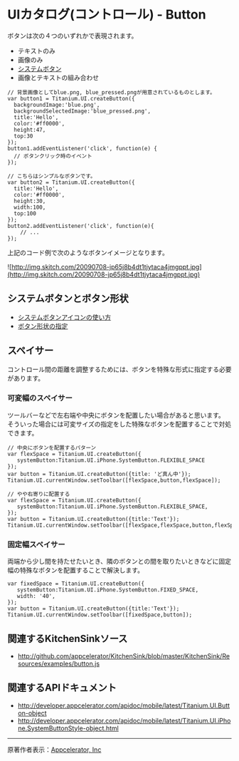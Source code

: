 # UIカタログ(コントロール) - Button #
ボタンは次の４つのいずれかで表現されます。

  * テキストのみ
  * 画像のみ
  * [システムボタン](howto_button_icon.md)
  * 画像とテキストの組み合わせ

```
// 背景画像としてblue.png, blue_pressed.pngが用意されているものとします。
var button1 = Titanium.UI.createButton({
  backgroundImage:'blue.png',
  backgroundSelectedImage:'blue_pressed.png',
  title:'Hello',
  color:'#ff0000',
  height:47,
  top:30
});
button1.addEventListener('click', function(e) {
  // ボタンクリック時のイベント
});

// こちらはシンプルなボタンです。
var button2 = Titanium.UI.createButton({
  title:'Hello',
  color:'#ff0000',
  height:30,
  width:100,
  top:100
});
button2.addEventListener('click', function(e){
    // ...
});
```
上記のコード例で次のようなボタンイメージとなります。

![http://img.skitch.com/20090708-jp65j8b4dt1tjytaca4jmgppt.jpg](http://img.skitch.com/20090708-jp65j8b4dt1tjytaca4jmgppt.jpg)

## システムボタンとボタン形状 ##
  * [システムボタンアイコンの使い方](howto_button_icon.md)
  * [ボタン形状の指定](howto_button_style.md)

## スペイサー ##
コントロール間の距離を調整するためには、ボタンを特殊な形式に指定する必要があります。

### 可変幅のスペイサー ###
ツールバーなどで左右端や中央にボタンを配置したい場合があると思います。
そういった場合には可変サイズの指定をした特殊なボタンを配置することで対処できます。

```
// 中央にボタンを配置するパターン
var flexSpace = Titanium.UI.createButton({
   systemButton:Titanium.UI.iPhone.SystemButton.FLEXIBLE_SPACE
});
var button = Titanium.UI.createButton({title: 'ど真ん中'});
Titanium.UI.currentWindow.setToolbar([flexSpace,button,flexSpace]);
```

```
// やや右寄りに配置する
var flexSpace = Titanium.UI.createButton({
   systemButton:Titanium.UI.iPhone.SystemButton.FLEXIBLE_SPACE,
});
var button = Titanium.UI.createButton({title:'Text'});
Titanium.UI.currentWindow.setToolbar([flexSpace,flexSpace,button,flexSpace]);
```

### 固定幅スペイサー ###
両端から少し間を持たせたいとき、隣のボタンとの間を取りたいときなどに固定幅の特殊なボタンを配置することで解決します。

```
var fixedSpace = Titanium.UI.createButton({
   systemButton:Titanium.UI.iPhone.SystemButton.FIXED_SPACE,
   width: '40',
});
var button = Titanium.UI.createButton({title:'Text'});
Titanium.UI.currentWindow.setToolbar([fixedSpace,button]);
```


## 関連するKitchenSinkソース ##
  * http://github.com/appcelerator/KitchenSink/blob/master/KitchenSink/Resources/examples/button.js

## 関連するAPIドキュメント ##
  * http://developer.appcelerator.com/apidoc/mobile/latest/Titanium.UI.Button-object
  * http://developer.appcelerator.com/apidoc/mobile/latest/Titanium.UI.iPhone.SystemButtonStyle-object.html


---

原著作者表示：[Appcelerator, Inc](http://www.appcelerator.com/)